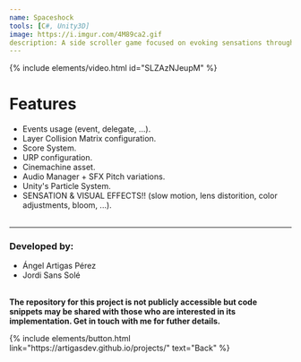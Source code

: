 ```yaml
---
name: Spaceshock
tools: [C#, Unity3D]
image: https://i.imgur.com/4M89ca2.gif
description: A side scroller game focused on evoking sensations through its sound and visual effects!
---
```


{% include elements/video.html id="SLZAzNJeupM" %}

# Features
- Events usage (event, delegate, ...).
- Layer Collision Matrix configuration.
- Score System.
- URP configuration.
- Cinemachine asset.
- Audio Manager + SFX Pitch variations.
- Unity's Particle System.
- SENSATION & VISUAL EFFECTS!! (slow motion, lens distorition, color adjustments, bloom, ...).
<br><br>

---

### Developed by:
- Ángel Artigas Pérez
- Jordi Sans Solé

**<br>The repository for this project is not publicly accessible but code snippets may be shared with those who are interested in its implementation. Get in touch with me for futher details.**

<p class="text-center">
{% include elements/button.html link="https://artigasdev.github.io/projects/" text="Back" %}
</p>